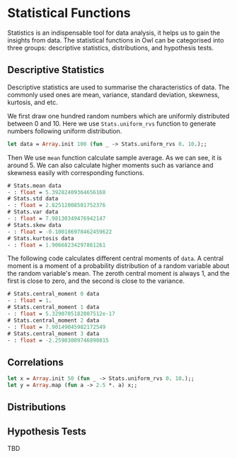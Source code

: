 # Statistical Functions

Statistics is an indispensable tool for data analysis, it helps us to gain the insights from data. The statistical functions in Owl can be categorised into three groups: descriptive statistics, distributions, and hypothesis tests.


## Descriptive Statistics

Descriptive statistics are used to summarise the characteristics of data. The commonly used ones are mean, variance, standard deviation, skewness, kurtosis, and etc.

We first draw one hundred random numbers which are uniformly distributed between 0 and 10. Here we use `Stats.uniform_rvs` function to generate numbers following uniform distribution.

```ocaml env=stats_00
let data = Array.init 100 (fun _ -> Stats.uniform_rvs 0. 10.);;
```

Then We use `mean` function calculate sample average. As we can see, it is around 5. We can also calculate higher moments such as variance and skewness easily with corresponding functions.

```ocaml env=stats_00
# Stats.mean data
- : float = 5.39282409364656168
# Stats.std data
- : float = 2.82512008501752376
# Stats.var data
- : float = 7.98130349476942147
# Stats.skew data
- : float = -0.100186978462459622
# Stats.kurtosis data
- : float = 1.90668234297861261
```

The following code calculates different central moments of `data`. A central moment is a moment of a probability distribution of a random variable about the random variable's mean. The zeroth central moment is always 1, and the first is close to zero, and the second is close to the variance. 

```ocaml env=stats_00
# Stats.central_moment 0 data
- : float = 1.
# Stats.central_moment 1 data
- : float = 5.3290705182007512e-17
# Stats.central_moment 2 data
- : float = 7.90149045982172549
# Stats.central_moment 3 data
- : float = -2.25903009746890815
```


## Correlations

```ocaml env=stats_01
let x = Array.init 50 (fun _ -> Stats.uniform_rvs 0. 10.);;
let y = Array.map (fun a -> 2.5 *. a) x;; 
```


## Distributions


## Hypothesis Tests


TBD
